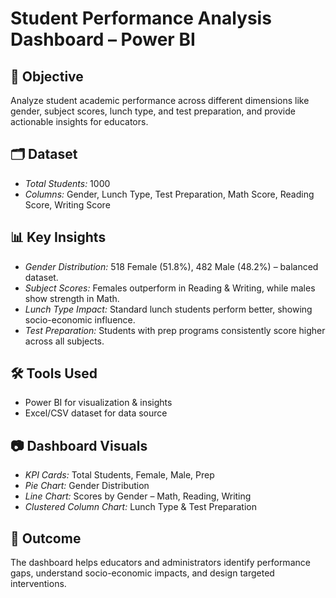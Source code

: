 # Student Performance Analysis Dashboard – Power BI

## 🎯 Objective
Analyze student academic performance across different dimensions like gender, subject scores, lunch type, and test preparation, and provide actionable insights for educators.

## 🗂 Dataset
- *Total Students:* 1000  
- *Columns:* Gender, Lunch Type, Test Preparation, Math Score, Reading Score, Writing Score

## 📊 Key Insights
- *Gender Distribution:* 518 Female (51.8%), 482 Male (48.2%) – balanced dataset.  
- *Subject Scores:* Females outperform in Reading & Writing, while males show strength in Math.  
- *Lunch Type Impact:* Standard lunch students perform better, showing socio-economic influence.  
- *Test Preparation:* Students with prep programs consistently score higher across all subjects.

## 🛠 Tools Used
- Power BI for visualization & insights  
- Excel/CSV dataset for data source

## 📷 Dashboard Visuals
- *KPI Cards:* Total Students, Female, Male, Prep  
- *Pie Chart:* Gender Distribution  
- *Line Chart:* Scores by Gender – Math, Reading, Writing  
- *Clustered Column Chart:* Lunch Type & Test Preparation  

## 🚀 Outcome
The dashboard helps educators and administrators identify performance gaps, understand socio-economic impacts, and design targeted interventions.


